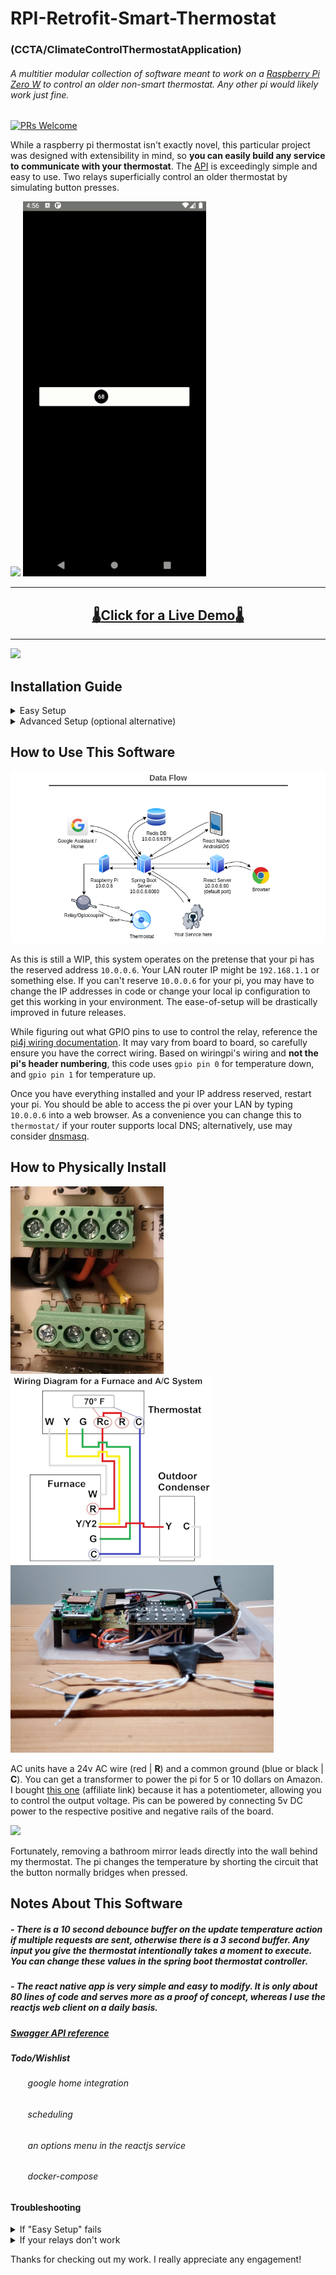 # RPI-Retrofit-Smart-Thermostat 
### (CCTA/ClimateControlThermostatApplication)
###### A multitier modular collection of software meant to work on a [Raspberry Pi Zero W](https://www.raspberrypi.org/products/raspberry-pi-zero-w/) to control an older non-smart thermostat. Any other pi would likely work just fine.

[![PRs Welcome](https://img.shields.io/badge/PRs-welcome-brightgreen.svg)](#)


While a raspberry pi thermostat isn't exactly novel, this particular project was designed with extensibility in mind, so **you can easily build any service to communicate with your thermostat**. The [API](https://app.swaggerhub.com/apis/geektechniquestudios/RpiThermostatCCTA/1.0.0#/Temperature/post_update_temperature) is exceedingly simple and easy to use. Two relays superficially control an older thermostat by simulating button presses.

[![](readme-images/react-demo.gif)](https://5f84069fe6479b37533defb2--stoic-fermi-00dc16.netlify.app/)
![](readme-images/react-native-demo.gif)

---

## <h2 align="center"> [:thermometer:Click for a Live Demo:thermometer:](https://5f84069fe6479b37533defb2--stoic-fermi-00dc16.netlify.app/) </h2>

---

![](readme-images/irl-demo.gif)


## Installation Guide

 <details>
  <summary>
   Easy Setup
  </summary>
 <br>

Pasting the line below into a fresh terminal on the pi will do all the setup for you. 

```console
sudo bash -c 'apt update -y && apt upgrade -y && apt install redis-server openjdk-8-jre wiringpi nodejs npm git -y && npm i -g npm@latest && npm i -g serve --save' && cd ~ && rm -rf ~/RPI-Retrofit-Smart-Thermostat && git clone https://github.com/geektechniquestudios/RPI-Retrofit-Smart-Thermostat && cd /home/pi/RPI-Retrofit-Smart-Thermostat/CCTA-React-Client && npm i && npm run-script build && (crontab -l ; echo "@reboot java -jar /home/pi/RPI-Retrofit-Smart-Thermostat/ccta-1.0.0.jar") | crontab - && (crontab -l ; echo "@reboot sudo serve -l 80 -s /home/pi/RPI-Retrofit-Smart-Thermostat/CCTA-React-Client/build") | crontab - && echo "Success! Restart the pi and your server will be online. You can see it by typing the ip address of the pi into a web browser."
```

If you experienced any issues, check out the [troubleshooting](https://github.com/geektechniquestudios/RPI-Retrofit-Smart-Thermostat/blob/master/README.md#troubleshooting) section at the bottom of the readme.
	
 </details>

 <details>
  <summary>
   Advanced Setup (optional alternative)
  </summary>
 <br>
 
 In case you'd prefer to individually install your dependencies, you'll need the following:
   ###### Don't forget to ```sudo apt update``` first
 
  - a redis server running on the pi
  
      ```sudo apt install redis-server```
      
  - a java 1.8+ jre
      
      ```sudo apt install openjdk-8-jre```
      
  - node
  	  
     ```sudo apt install nodejs```
     
  - npm	  
  	  
     ```sudo apt install npm```
     
     ```npm i -g npm@latest```
     
  - serve
  	  
     ```sudo npm i -g serve --save```
     
  - wiringpi
     
     ```sudo apt install wiringpi```

You'll need to build the react project before serving it. You can do that by navigating into the ccta-react-client folder and running
 
 ```npm i ```
 
 ```npm run-script build```

If you'd like the pi to automatically start the spring boot and react servers on boot, you'll probably want to add them to a crontab. You can do that by typing
 
  ```crontab -e```
 
 and appending the following lines to the end of the file
 
 ```console
 @reboot java -jar /home/pi/RPI-Retrofit-Smart-Thermostat/ccta-1.0.0.jar
 @reboot sudo serve -l 80 -s /home/pi/RPI-Retrofit-Smart-Thermostat/CCTA-React-Client/build
 ```
 
 </details> 

## How to Use This Software

![](readme-images/dataflow.png)


As this is still a WIP, this system operates on the pretense that your pi has the reserved address `10.0.0.6`. Your LAN router IP might be `192.168.1.1` or something else. If you can't reserve `10.0.0.6` for your pi, you may have to change the IP addresses in code or change your local ip configuration to get this working in your environment. The ease-of-setup will be drastically improved in future releases.

While figuring out what GPIO pins to use to control the relay, reference the [pi4j wiring documentation](https://pi4j.com/1.2/pins/model-zerow-rev1.html). It may vary from board to board, so carefully ensure you have the correct wiring. Based on wiringpi's wiring and **not the pi's header numbering**, this code uses ```gpio pin 0``` for temperature down, and ```gpio pin 1``` for temperature up.

Once you have everything installed and your IP address reserved, restart your pi. You should be able to access the pi over your LAN by typing `10.0.0.6` into a web browser. As a convenience you can change this to ```thermostat/``` if your router supports local DNS; alternatively, use may consider [dnsmasq](https://help.ubuntu.com/community/Dnsmasq).


## How to Physically Install

![](readme-images/thermostat-wiring.jpg)
![](readme-images/wiring-diagram.png)
![](readme-images/rpi0w-pic.jpg) 

AC units have a 24v AC wire (red | **R**) and a common ground (blue or black | **C**). You can get a transformer to power the pi for 5 or 10 dollars on Amazon. I bought [this one](https://amzn.to/34PD66A) (affiliate link) because it has a potentiometer, allowing you to control the output voltage. Pis can be powered by connecting 5v DC power to the respective positive and negative rails of the board.

![](readme-images/behind-wall.gif)

Fortunately, removing a bathroom mirror leads directly into the wall behind my thermostat. The pi changes the temperature by shorting the circuit that the button normally bridges when pressed.


## Notes About This Software

##### - There is a 10 second debounce buffer on the update temperature action if multiple requests are sent, otherwise there is a 3 second buffer. Any input you give the thermostat intentionally takes a moment to execute. You can change these values in the spring boot thermostat controller.

##### - The react native app is very simple and easy to modify. It is only about 80 lines of code and serves more as a proof of concept, whereas I use the reactjs web client on a daily basis. 

##### [Swagger API reference](https://app.swaggerhub.com/apis/geektechniquestudios/RpiThermostatCCTA/1.0.0#/Temperature/post_update_temperature)

##### *Todo/Wishlist*
   ###### &nbsp;&nbsp;&nbsp;&nbsp;&nbsp;&nbsp; google home integration
   ###### &nbsp;&nbsp;&nbsp;&nbsp;&nbsp;&nbsp; scheduling
   ###### &nbsp;&nbsp;&nbsp;&nbsp;&nbsp;&nbsp; an options menu in the reactjs service
   ###### &nbsp;&nbsp;&nbsp;&nbsp;&nbsp;&nbsp; docker-compose
   

 #### Troubleshooting

 <details>
  <summary>
   If "Easy Setup" fails
  </summary>
 <br>


If you need to rerun the easy setup command after it **successfully** completes, you should check your crontab file by typing `crontab -e`. Ensure you don't have the same commands repeated over and over from running the setup script repeatedly.

If you get a message like 

> no crontab for pi

then you need to create a crontab file by typing `crontab -e`. It'll open in your default terminal editor. Ensure the following lines are at the end of the crontab.

 ```console
 @reboot java -jar /home/pi/RPI-Retrofit-Smart-Thermostat/ccta-1.0.0.jar
 @reboot sudo serve -l 80 -s /home/pi/RPI-Retrofit-Smart-Thermostat/CCTA-React-Client/build
 ```
 
Save, quit, and restart the pi. If you have any additional issues, please feel free to open an issue on this project or shoot me a message. I'll try to respond in a timely fashion.

</details>


 <details> 
  <summary>
    If your relays don't work
  </summary>
 <br>

The relays I used for this project are closed circuit by default. If you need or want to use relays that work in the opposite fashion, take a deep breath and rub your eyes. You can look in the Spring Boot Server and find the `TemperatureController.java` file in the src folder. Invert the values of the pin states on lines 19, 23, 121, 123, 132, and 134. To be extra clear, on the aforementioned lines, everywhere it says `PinState.LOW`, or `PinState.HIGH`, exchange one for the other. Rebuild the jar file with `mvn clean install` in the project directory. Then send the generated jar file to the pi directory `/home/pi/RPI-Retrofit-Smart-Thermostat/ccta-1.0.0.jar`, finally restart the pi. If this seems like a lot, send me a message and I'll do my best to help. If anyone asks me, I'll probably just build another jar file to make it easier. HMU, or I won't know I need to get on this, although I will eventually get to it.

</details>


Thanks for checking out my work. I really appreciate any engagement!
